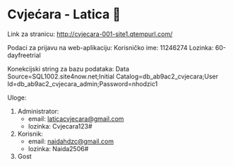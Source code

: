# Cvjećara - Latica 🌸 

Link za stranicu: http://cvjecara-001-site1.qtempurl.com/

Podaci za prijavu na web-aplikaciju:
Korisničko ime: 11246274
Lozinka: 60-dayfreetrial

Konekcijski string za bazu podataka:
Data Source=SQL1002.site4now.net;Initial Catalog=db_ab9ac2_cvjecara;User Id=db_ab9ac2_cvjecara_admin;Password=nhodzic1

Uloge: 
1) Administrator:
   - email: laticacvjecara@gmail.com
   - lozinka: Cvjecara123#
2) Korisnik:
   - email: naidahdzc@gmail.com
   - lozinka: Naida2506#
3) Gost



